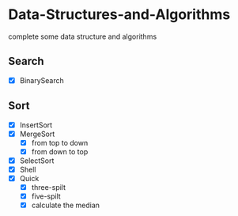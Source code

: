 # Data-Structures-and-Algorithms
complete some data structure and algorithms



## Search

- [x] BinarySearch

## Sort

- [x] InsertSort
- [x] MergeSort
  - [x] from top to down
  - [x] from down to top
- [x] SelectSort
- [x] Shell
- [x] Quick
  - [x] three-spilt
  - [x] five-spilt
  - [x] calculate the median
